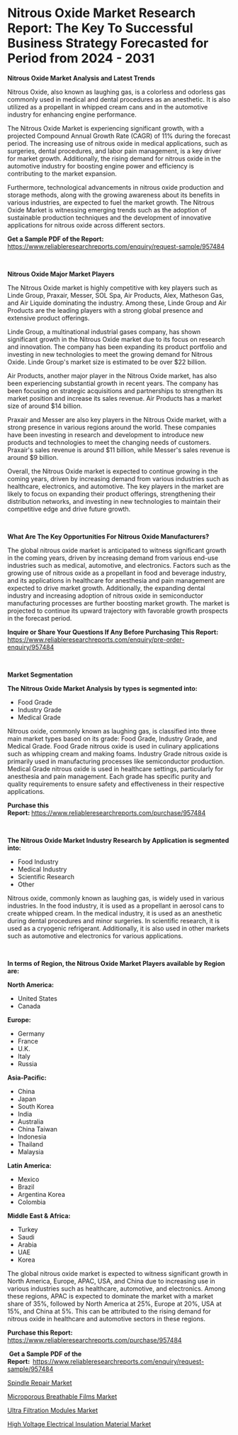 <p><h1>Nitrous Oxide Market Research Report: The Key To Successful Business Strategy Forecasted for Period from 2024 - 2031</h1></p><p><strong>Nitrous Oxide Market Analysis and Latest Trends</strong></p>
<p><p>Nitrous Oxide, also known as laughing gas, is a colorless and odorless gas commonly used in medical and dental procedures as an anesthetic. It is also utilized as a propellant in whipped cream cans and in the automotive industry for enhancing engine performance.</p><p>The Nitrous Oxide Market is experiencing significant growth, with a projected Compound Annual Growth Rate (CAGR) of 11% during the forecast period. The increasing use of nitrous oxide in medical applications, such as surgeries, dental procedures, and labor pain management, is a key driver for market growth. Additionally, the rising demand for nitrous oxide in the automotive industry for boosting engine power and efficiency is contributing to the market expansion.</p><p>Furthermore, technological advancements in nitrous oxide production and storage methods, along with the growing awareness about its benefits in various industries, are expected to fuel the market growth. The Nitrous Oxide Market is witnessing emerging trends such as the adoption of sustainable production techniques and the development of innovative applications for nitrous oxide across different sectors.</p></p>
<p><strong>Get a Sample PDF of the Report:&nbsp;</strong> <a href="https://www.reliableresearchreports.com/enquiry/request-sample/957484">https://www.reliableresearchreports.com/enquiry/request-sample/957484</a></p>
<p>&nbsp;</p>
<p><strong>Nitrous Oxide Major Market Players</strong></p>
<p><p>The Nitrous Oxide market is highly competitive with key players such as Linde Group, Praxair, Messer, SOL Spa, Air Products, Alex, Matheson Gas, and Air Liquide dominating the industry. Among these, Linde Group and Air Products are the leading players with a strong global presence and extensive product offerings.</p><p>Linde Group, a multinational industrial gases company, has shown significant growth in the Nitrous Oxide market due to its focus on research and innovation. The company has been expanding its product portfolio and investing in new technologies to meet the growing demand for Nitrous Oxide. Linde Group's market size is estimated to be over $22 billion.</p><p>Air Products, another major player in the Nitrous Oxide market, has also been experiencing substantial growth in recent years. The company has been focusing on strategic acquisitions and partnerships to strengthen its market position and increase its sales revenue. Air Products has a market size of around $14 billion.</p><p>Praxair and Messer are also key players in the Nitrous Oxide market, with a strong presence in various regions around the world. These companies have been investing in research and development to introduce new products and technologies to meet the changing needs of customers. Praxair's sales revenue is around $11 billion, while Messer's sales revenue is around $9 billion.</p><p>Overall, the Nitrous Oxide market is expected to continue growing in the coming years, driven by increasing demand from various industries such as healthcare, electronics, and automotive. The key players in the market are likely to focus on expanding their product offerings, strengthening their distribution networks, and investing in new technologies to maintain their competitive edge and drive future growth.</p></p>
<p>&nbsp;</p>
<p><strong>What Are The Key Opportunities For Nitrous Oxide Manufacturers?</strong></p>
<p><p>The global nitrous oxide market is anticipated to witness significant growth in the coming years, driven by increasing demand from various end-use industries such as medical, automotive, and electronics. Factors such as the growing use of nitrous oxide as a propellant in food and beverage industry, and its applications in healthcare for anesthesia and pain management are expected to drive market growth. Additionally, the expanding dental industry and increasing adoption of nitrous oxide in semiconductor manufacturing processes are further boosting market growth. The market is projected to continue its upward trajectory with favorable growth prospects in the forecast period.</p></p>
<p><strong>Inquire or Share Your Questions If Any Before Purchasing This Report:</strong> <a href="https://www.reliableresearchreports.com/enquiry/pre-order-enquiry/957484">https://www.reliableresearchreports.com/enquiry/pre-order-enquiry/957484</a></p>
<p>&nbsp;</p>
<p><strong>Market Segmentation</strong></p>
<p><strong>The Nitrous Oxide Market Analysis by types is segmented into:</strong></p>
<p><ul><li>Food Grade</li><li>Industry Grade</li><li>Medical Grade</li></ul></p>
<p><p>Nitrous oxide, commonly known as laughing gas, is classified into three main market types based on its grade: Food Grade, Industry Grade, and Medical Grade. Food Grade nitrous oxide is used in culinary applications such as whipping cream and making foams. Industry Grade nitrous oxide is primarily used in manufacturing processes like semiconductor production. Medical Grade nitrous oxide is used in healthcare settings, particularly for anesthesia and pain management. Each grade has specific purity and quality requirements to ensure safety and effectiveness in their respective applications.</p></p>
<p><strong>Purchase this Report:&nbsp;</strong><a href="https://www.reliableresearchreports.com/purchase/957484">https://www.reliableresearchreports.com/purchase/957484</a></p>
<p>&nbsp;</p>
<p><strong>The Nitrous Oxide Market Industry Research by Application is segmented into:</strong></p>
<p><ul><li>Food Industry</li><li>Medical Industry</li><li>Scientific Research</li><li>Other</li></ul></p>
<p><p>Nitrous oxide, commonly known as laughing gas, is widely used in various industries. In the food industry, it is used as a propellant in aerosol cans to create whipped cream. In the medical industry, it is used as an anesthetic during dental procedures and minor surgeries. In scientific research, it is used as a cryogenic refrigerant. Additionally, it is also used in other markets such as automotive and electronics for various applications.</p></p>
<p>&nbsp;</p>
<p><strong>In terms of Region, the Nitrous Oxide Market Players available by Region are:</strong></p>
<p>
    <p> <strong> North America: </strong>
        <ul>
            <li>United States</li>
            <li>Canada</li>
        </ul>
        </p> 
    <p> <strong> Europe: </strong>
        <ul>
            <li>Germany</li>
            <li>France</li>
            <li>U.K.</li>
            <li>Italy</li>
            <li>Russia</li>
        </ul>
        </p> 
    <p> <strong> Asia-Pacific: </strong>
        <ul>
            <li>China</li>
            <li>Japan</li>
            <li>South Korea</li>
            <li>India</li>
            <li>Australia</li>
            <li>China Taiwan</li>
            <li>Indonesia</li>
            <li>Thailand</li>
            <li>Malaysia</li>
        </ul>
        </p> 
    <p> <strong> Latin America: </strong>
        <ul>
            <li>Mexico</li>
            <li>Brazil</li>
            <li>Argentina Korea</li>
            <li>Colombia</li>
        </ul>
        </p> 
    <p> <strong> Middle East & Africa: </strong>
        <ul>
            <li>Turkey</li>
            <li>Saudi</li>
            <li>Arabia</li>
            <li>UAE</li>
            <li>Korea</li>
        </ul>
    </p>
    </p>
<p><p>The global nitrous oxide market is expected to witness significant growth in North America, Europe, APAC, USA, and China due to increasing use in various industries such as healthcare, automotive, and electronics. Among these regions, APAC is expected to dominate the market with a market share of 35%, followed by North America at 25%, Europe at 20%, USA at 15%, and China at 5%. This can be attributed to the rising demand for nitrous oxide in healthcare and automotive sectors in these regions.</p></p>
<p><strong>Purchase this Report: </strong><a href="https://www.reliableresearchreports.com/purchase/957484">https://www.reliableresearchreports.com/purchase/957484</a></p>
<p>&nbsp;<strong>Get a Sample PDF of the Report:&nbsp;&nbsp;</strong><a href="https://www.reliableresearchreports.com/enquiry/request-sample/957484">https://www.reliableresearchreports.com/enquiry/request-sample/957484</a></p>
<p><strong></strong></p>
<p><p><a href="https://fuschia-pecorino-a6d.notion.site/Spindle-Repair-Market-Size-2024-2031-Global-Industrial-Analysis-Key-Geographical-Regions-Market--ef6261cbee7a4ce389864b9530075a4c">Spindle Repair Market</a></p><p><a href="https://view.publitas.com/reportprime-1/microporous-breathable-films-market-dynamics-2023-2030-also-about-its-market-trends-projections-and-opportunities/">Microporous Breathable Films Market</a></p><p><a href="https://view.publitas.com/reportprime-1/ultra-filtration-modules-market-offers-provide-insightful-data-for-the-time-period-from-2023-to-2030-and-also-provide-analysis-based-on-application-type-and-region/">Ultra Filtration Modules Market</a></p><p><a href="https://view.publitas.com/reportprime-1/high-voltage-electrical-insulation-material-market-size-2023-2030-global-industrial-analysis-key-geographical-regions-market-share-top-key-players-product-types-and-forecast-research-report/">High Voltage Electrical Insulation Material Market</a></p></p>